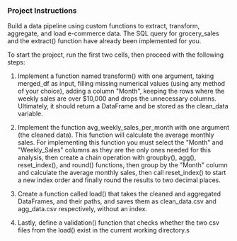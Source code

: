 ### Project Instructions
 
 Build a data pipeline using custom functions to extract, transform, aggregate, and load e-commerce data. The SQL query for grocery_sales and the extract() function have already been implemented for you.
 
 To start the project, run the first two cells, then proceed with the following steps:
 
 1. Implement a function named transform() with one argument, taking merged_df as input, filling missing numerical values (using any method of your choice), adding a column "Month", keeping the rows where the weekly sales are over $10,000 and drops the unnecessary columns. Ultimately, it should return a DataFrame and be stored as the clean_data variable.
 
 2. Implement the function avg_weekly_sales_per_month with one argument (the cleaned data). This function will calculate the average monthly sales. For implementing this function you must select the "Month" and "Weekly_Sales" columns as they are the only ones needed for this analysis, then create a chain operation with groupby(), agg(), reset_index(), and round() functions, then group by the "Month" column and calculate the average monthly sales, then call reset_index() to start a new index order and finally round the results to two decimal places.
 
 3. Create a function called load() that takes the cleaned and aggregated DataFrames, and their paths, and saves them as clean_data.csv and agg_data.csv respectively, without an index.
 
 4. Lastly, define a validation() function that checks whether the two csv files from the load() exist in the current working directory.s